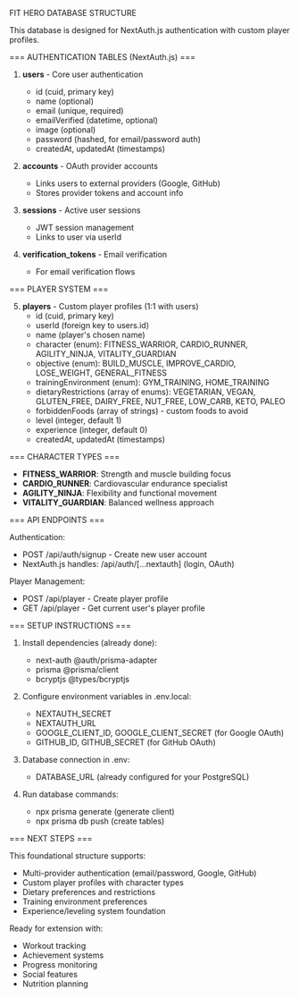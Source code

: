 FIT HERO DATABASE STRUCTURE

This database is designed for NextAuth.js authentication with custom player profiles.

=== AUTHENTICATION TABLES (NextAuth.js) ===

1. **users** - Core user authentication
   - id (cuid, primary key)
   - name (optional)
   - email (unique, required)
   - emailVerified (datetime, optional)
   - image (optional)
   - password (hashed, for email/password auth)
   - createdAt, updatedAt (timestamps)

2. **accounts** - OAuth provider accounts
   - Links users to external providers (Google, GitHub)
   - Stores provider tokens and account info

3. **sessions** - Active user sessions
   - JWT session management
   - Links to user via userId

4. **verification_tokens** - Email verification
   - For email verification flows

=== PLAYER SYSTEM ===

5. **players** - Custom player profiles (1:1 with users)
   - id (cuid, primary key)
   - userId (foreign key to users.id)
   - name (player's chosen name)
   - character (enum): FITNESS_WARRIOR, CARDIO_RUNNER, AGILITY_NINJA, VITALITY_GUARDIAN
   - objective (enum): BUILD_MUSCLE, IMPROVE_CARDIO, LOSE_WEIGHT, GENERAL_FITNESS
   - trainingEnvironment (enum): GYM_TRAINING, HOME_TRAINING
   - dietaryRestrictions (array of enums): VEGETARIAN, VEGAN, GLUTEN_FREE, DAIRY_FREE, NUT_FREE, LOW_CARB, KETO, PALEO
   - forbiddenFoods (array of strings) - custom foods to avoid
   - level (integer, default 1)
   - experience (integer, default 0)
   - createdAt, updatedAt (timestamps)

=== CHARACTER TYPES ===

- **FITNESS_WARRIOR**: Strength and muscle building focus
- **CARDIO_RUNNER**: Cardiovascular endurance specialist  
- **AGILITY_NINJA**: Flexibility and functional movement
- **VITALITY_GUARDIAN**: Balanced wellness approach

=== API ENDPOINTS ===

Authentication:
- POST /api/auth/signup - Create new user account
- NextAuth.js handles: /api/auth/[...nextauth] (login, OAuth)

Player Management:
- POST /api/player - Create player profile
- GET /api/player - Get current user's player profile

=== SETUP INSTRUCTIONS ===

1. Install dependencies (already done):
   - next-auth @auth/prisma-adapter
   - prisma @prisma/client
   - bcryptjs @types/bcryptjs

2. Configure environment variables in .env.local:
   - NEXTAUTH_SECRET
   - NEXTAUTH_URL
   - GOOGLE_CLIENT_ID, GOOGLE_CLIENT_SECRET (for Google OAuth)
   - GITHUB_ID, GITHUB_SECRET (for GitHub OAuth)

3. Database connection in .env:
   - DATABASE_URL (already configured for your PostgreSQL)

4. Run database commands:
   - npx prisma generate (generate client)
   - npx prisma db push (create tables)

=== NEXT STEPS ===

This foundational structure supports:
- Multi-provider authentication (email/password, Google, GitHub)
- Custom player profiles with character types
- Dietary preferences and restrictions
- Training environment preferences
- Experience/leveling system foundation

Ready for extension with:
- Workout tracking
- Achievement systems
- Progress monitoring
- Social features
- Nutrition planning
